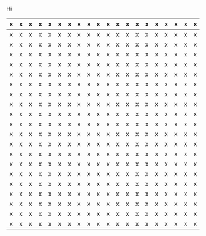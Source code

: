 Hi

 x | x | x | x | x | x | x | x | x | x | x | x | x | x | x | x | x | x | x | x | x |
---|---|---|---|---|---|---|---|---|---|---|---|---|---|---|---|---|---|---|---|---|
 x | x | x | x | x | x | x | x | x | x | x | x | x | x | x | x | x | x | x | x | x |
 x | x | x | x | x | x | x | x | x | x | x | x | x | x | x | x | x | x | x | x | x |
 x | x | x | x | x | x | x | x | x | x | x | x | x | x | x | x | x | x | x | x | x |
 x | x | x | x | x | x | x | x | x | x | x | x | x | x | x | x | x | x | x | x | x |
 x | x | x | x | x | x | x | x | x | x | x | x | x | x | x | x | x | x | x | x | x |
 x | x | x | x | x | x | x | x | x | x | x | x | x | x | x | x | x | x | x | x | x |
 x | x | x | x | x | x | x | x | x | x | x | x | x | x | x | x | x | x | x | x | x |
 x | x | x | x | x | x | x | x | x | x | x | x | x | x | x | x | x | x | x | x | x |
 x | x | x | x | x | x | x | x | x | x | x | x | x | x | x | x | x | x | x | x | x |
 x | x | x | x | x | x | x | x | x | x | x | x | x | x | x | x | x | x | x | x | x |
 x | x | x | x | x | x | x | x | x | x | x | x | x | x | x | x | x | x | x | x | x |
 x | x | x | x | x | x | x | x | x | x | x | x | x | x | x | x | x | x | x | x | x |
 x | x | x | x | x | x | x | x | x | x | x | x | x | x | x | x | x | x | x | x | x |
 x | x | x | x | x | x | x | x | x | x | x | x | x | x | x | x | x | x | x | x | x |
 x | x | x | x | x | x | x | x | x | x | x | x | x | x | x | x | x | x | x | x | x |
 x | x | x | x | x | x | x | x | x | x | x | x | x | x | x | x | x | x | x | x | x |
 x | x | x | x | x | x | x | x | x | x | x | x | x | x | x | x | x | x | x | x | x |
 x | x | x | x | x | x | x | x | x | x | x | x | x | x | x | x | x | x | x | x | x |
 x | x | x | x | x | x | x | x | x | x | x | x | x | x | x | x | x | x | x | x | x |
 x | x | x | x | x | x | x | x | x | x | x | x | x | x | x | x | x | x | x | x | x |
